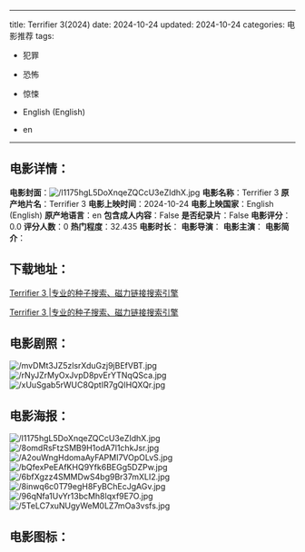
---
title: Terrifier 3(2024)
date: 2024-10-24
updated: 2024-10-24
categories: 电影推荐
tags:
- 犯罪
- 恐怖
- 惊悚

- English (English)
- en
---


> 

## **电影详情**：

**电影封面**：<img src="https://image.tmdb.org/t/p/w200/l1175hgL5DoXnqeZQCcU3eZIdhX.jpg" alt="/l1175hgL5DoXnqeZQCcU3eZIdhX.jpg" title="/l1175hgL5DoXnqeZQCcU3eZIdhX.jpg">
**电影名称**：Terrifier 3
**原产地片名**：Terrifier 3
**电影上映时间**：2024-10-24
**电影上映国家**：English (English)
**原产地语言**：en
**包含成人内容**：False
**是否纪录片**：False
**电影评分**：0.0
**评分人数**：0
**热门程度**：32.435
**电影时长**：
**电影导演**：
**电影主演**：
**电影简介**：

## **下载地址**：
[Terrifier 3 |专业的种子搜索、磁力链接搜索引擎](https://movie.amd794.com:2083/?search=Terrifier%203&ordering=&mode=match_phrase&page_size=10&page=1)

[Terrifier 3 |专业的种子搜索、磁力链接搜索引擎](https://movie.amd794.com:2083/?search=Terrifier%203&ordering=&mode=match_phrase&page_size=10&page=1)
 

## **电影剧照**：
<img src="https://image.tmdb.org/t/p/original/mvDMt3JZ5zlsrXduGzj9jBEfVBT.jpg" alt="/mvDMt3JZ5zlsrXduGzj9jBEfVBT.jpg" title="/mvDMt3JZ5zlsrXduGzj9jBEfVBT.jpg"><img src="https://image.tmdb.org/t/p/original/rNyJZrMyOxJvpD8pvErYTNqQSca.jpg" alt="/rNyJZrMyOxJvpD8pvErYTNqQSca.jpg" title="/rNyJZrMyOxJvpD8pvErYTNqQSca.jpg"><img src="https://image.tmdb.org/t/p/original/xUuSgab5rWUC8QptIR7gQIHQXQr.jpg" alt="/xUuSgab5rWUC8QptIR7gQIHQXQr.jpg" title="/xUuSgab5rWUC8QptIR7gQIHQXQr.jpg">

## **电影海报**：
<img src="https://image.tmdb.org/t/p/original/l1175hgL5DoXnqeZQCcU3eZIdhX.jpg" alt="/l1175hgL5DoXnqeZQCcU3eZIdhX.jpg" title="/l1175hgL5DoXnqeZQCcU3eZIdhX.jpg"><img src="https://image.tmdb.org/t/p/original/8omdRsFtzSMB9H1odA7l1chkJsr.jpg" alt="/8omdRsFtzSMB9H1odA7l1chkJsr.jpg" title="/8omdRsFtzSMB9H1odA7l1chkJsr.jpg"><img src="https://image.tmdb.org/t/p/original/A2ouWngHdomaAyFAPMI7VOpOLvS.jpg" alt="/A2ouWngHdomaAyFAPMI7VOpOLvS.jpg" title="/A2ouWngHdomaAyFAPMI7VOpOLvS.jpg"><img src="https://image.tmdb.org/t/p/original/bQfexPeEAfKHQ9Yfk6BEGg5DZPw.jpg" alt="/bQfexPeEAfKHQ9Yfk6BEGg5DZPw.jpg" title="/bQfexPeEAfKHQ9Yfk6BEGg5DZPw.jpg"><img src="https://image.tmdb.org/t/p/original/6bfXgzz4SMMDwS4bg9Br37mXLI2.jpg" alt="/6bfXgzz4SMMDwS4bg9Br37mXLI2.jpg" title="/6bfXgzz4SMMDwS4bg9Br37mXLI2.jpg"><img src="https://image.tmdb.org/t/p/original/8inwq6c0T79egH8FyBChEcJgAGv.jpg" alt="/8inwq6c0T79egH8FyBChEcJgAGv.jpg" title="/8inwq6c0T79egH8FyBChEcJgAGv.jpg"><img src="https://image.tmdb.org/t/p/original/96qNfa1UvYr13bcMh8lqxf9E7O.jpg" alt="/96qNfa1UvYr13bcMh8lqxf9E7O.jpg" title="/96qNfa1UvYr13bcMh8lqxf9E7O.jpg"><img src="https://image.tmdb.org/t/p/original/5TeLC7xuNUgyWeM0LZ7mOa3vsfs.jpg" alt="/5TeLC7xuNUgyWeM0LZ7mOa3vsfs.jpg" title="/5TeLC7xuNUgyWeM0LZ7mOa3vsfs.jpg">

## **电影图标**：

